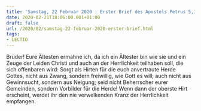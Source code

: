 ```yaml
---
title: 'Samstag, 22 Februar 2020 : Erster Brief des Apostels Petrus 5,1-4.'
date: 2020-02-21T18:06:00.001+01:00
draft: false
url: /2020/02/samstag-22-februar-2020-erster-brief.html
tags: 
- LECTIO
---
```


Brüder! Eure Ältesten ermahne ich, da ich ein Ältester bin wie sie und ein Zeuge der Leiden Christi und auch an der Herrlichkeit teilhaben soll, die sich offenbaren wird: Sorgt als Hirten für die euch anvertraute Herde Gottes, nicht aus Zwang, sondern freiwillig, wie Gott es will; auch nicht aus Gewinnsucht, sondern aus Neigung; seid nicht Beherrscher eurer Gemeinden, sondern Vorbilder für die Herde! Wenn dann der oberste Hirt erscheint, werdet ihr den nie verwelkenden Kranz der Herrlichkeit empfangen.